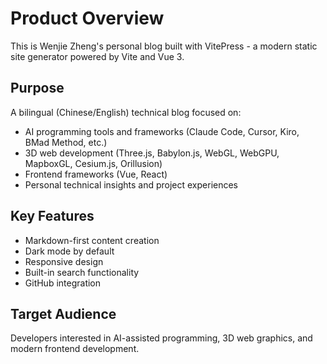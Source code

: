 # Product Overview

This is Wenjie Zheng's personal blog built with VitePress - a modern static site generator powered by Vite and Vue 3.

## Purpose

A bilingual (Chinese/English) technical blog focused on:
- AI programming tools and frameworks (Claude Code, Cursor, Kiro, BMad Method, etc.)
- 3D web development (Three.js, Babylon.js, WebGL, WebGPU, MapboxGL, Cesium.js, Orillusion)
- Frontend frameworks (Vue, React)
- Personal technical insights and project experiences

## Key Features

- Markdown-first content creation
- Dark mode by default
- Responsive design
- Built-in search functionality
- GitHub integration

## Target Audience

Developers interested in AI-assisted programming, 3D web graphics, and modern frontend development.
